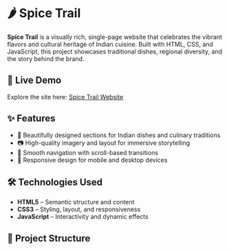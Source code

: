 # 🌶️ Spice Trail

**Spice Trail** is a visually rich, single-page website that celebrates the vibrant flavors and cultural heritage of Indian cuisine. Built with HTML, CSS, and JavaScript, this project showcases traditional dishes, regional diversity, and the story behind the brand.

## 📸 Live Demo
Explore the site here: [Spice Trail Website](https://sauravkumarrana1.github.io/SpiceTrail/)

## ✨ Features
- 🍛 Beautifully designed sections for Indian dishes and culinary traditions
- 📷 High-quality imagery and layout for immersive storytelling
- 🧭 Smooth navigation with scroll-based transitions
- 📱 Responsive design for mobile and desktop devices

## 🛠️ Technologies Used
- **HTML5** – Semantic structure and content
- **CSS3** – Styling, layout, and responsiveness
- **JavaScript** – Interactivity and dynamic effects

## 📂 Project Structure
